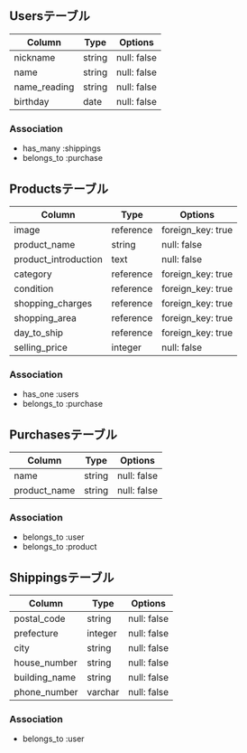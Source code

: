 ## Usersテーブル

|  Column       |  Type       |  Options     |
| ------------- | ----------- | ------------ |
| nickname      | string      | null: false  |
| name          | string      | null: false  |
| name_reading  | string      | null: false  |
| birthday      | date        | null: false  |

### Association
- has_many :shippings
- belongs_to :purchase


## Productsテーブル
|  Column              |  Type       |  Options          |
| -------------------- | ----------- | ----------------- |
| image                | reference   | foreign_key: true |
| product_name         | string      | null: false       |
| product_introduction | text        | null: false       |
| category             | reference   | foreign_key: true |
| condition            | reference   | foreign_key: true |
| shopping_charges     | reference   | foreign_key: true |
| shopping_area        | reference   | foreign_key: true |
| day_to_ship          | reference   | foreign_key: true |
| selling_price        | integer     | null: false       |

### Association
- has_one :users
- belongs_to :purchase

## Purchasesテーブル
|  Column              |  Type       |  Options          |
| -------------------- | ----------- | ----------------- |
| name                 | string      | null: false       |
| product_name         | string      | null: false       |

### Association
- belongs_to :user
- belongs_to :product

## Shippingsテーブル
|  Column              |  Type       |  Options          |
| -------------------- | ----------- | ----------------- |
| postal_code          | string      | null: false       |
| prefecture           | integer     | null: false       |
| city                 | string      | null: false       |
| house_number         | string      | null: false       |
| building_name        | string      | null: false       |
| phone_number         | varchar     | null: false       |   

### Association
- belongs_to :user